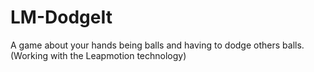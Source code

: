 # LM-DodgeIt
A game about your hands being balls and having to dodge others balls. (Working with the Leapmotion technology) 
